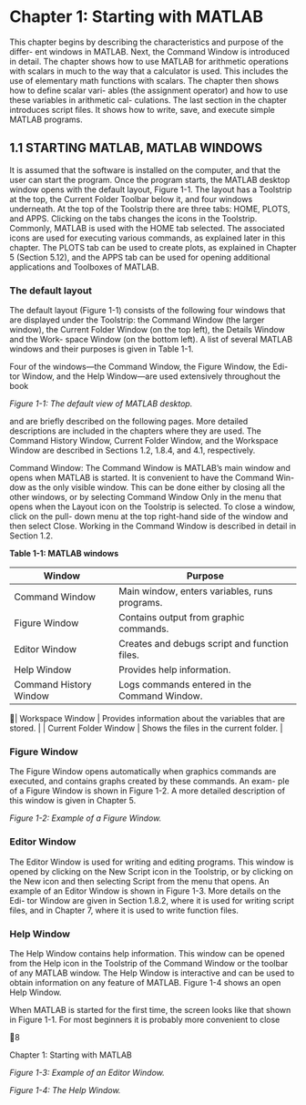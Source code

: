 # Chapter 1: Starting with MATLAB

This chapter begins by describing the characteristics and purpose of the differ-
ent windows in MATLAB. Next, the Command Window is introduced in detail.
The chapter shows how to use MATLAB for arithmetic operations with scalars
in much to the way that a calculator is used. This includes the use of elementary
math functions with scalars. The chapter then shows how to define scalar vari-
ables (the assignment operator) and how to use these variables in arithmetic cal-
culations. The last section in the chapter introduces script files. It shows how to
write, save, and execute simple MATLAB programs.

## 1.1 STARTING MATLAB, MATLAB WINDOWS

It is assumed that the software is installed on the computer, and that the user
can start the program. Once the program starts, the MATLAB desktop window
opens with the default layout, Figure 1-1. The layout has a Toolstrip at the top,
the Current Folder Toolbar below it, and four windows underneath. At the top
of the Toolstrip there are three tabs: HOME, PLOTS, and APPS. Clicking on
the tabs changes the icons in the Toolstrip. Commonly, MATLAB is used with
the  HOME  tab  selected.  The  associated  icons  are  used  for  executing  various
commands,  as  explained  later  in  this  chapter.  The  PLOTS  tab  can  be  used  to
create plots, as explained in Chapter 5 (Section 5.12), and the APPS tab can be
used for opening additional applications and Toolboxes of MATLAB.

### The default layout
The default layout (Figure 1-1) consists of the following four windows that are
displayed under the Toolstrip: the Command Window (the larger window), the
Current  Folder  Window  (on  the top  left), the  Details  Window  and the  Work-
space Window (on the bottom left). A list of several MATLAB windows and their purposes is given in Table 1-1.

Four of the windows—the Command Window, the Figure Window, the Edi-
tor Window, and the Help Window—are used extensively throughout the book

*Figure 1-1: The default view of MATLAB desktop.*

and are briefly described on the following pages. More detailed descriptions are
included in the chapters where they are used. The Command History Window,
Current Folder Window, and the Workspace Window are described in Sections
1.2, 1.8.4, and 4.1, respectively.

Command Window:  The Command Window is MATLAB’s main window and
opens when MATLAB is started. It is convenient to have the Command Win-
dow as the only visible window. This can be done either by closing all the other
windows, or by selecting Command Window Only in the menu that opens when
the Layout icon on the Toolstrip is selected. To close a window, click on the pull-
down  menu  at  the  top  right-hand  side  of  the  window  and  then  select  Close.
Working in the Command Window is described in detail in Section 1.2.

**Table 1-1: MATLAB windows**

| Window | Purpose |
|--------|----------|
| Command Window | Main window, enters variables, runs programs. |
| Figure Window | Contains output from graphic commands. |
| Editor Window | Creates and debugs script and function files. |
| Help Window | Provides help information. |
| Command History Window | Logs commands entered in the Command Window. |

| Workspace Window | Provides information about the variables that are stored. |
| Current Folder Window | Shows the files in the current folder. |

### Figure Window

The Figure Window opens automatically when graphics commands are executed, and contains graphs created by these commands. An exam-
ple of a Figure Window is shown in Figure 1-2. A more detailed description of
this window is given in Chapter 5.

*Figure 1-2: Example of a Figure Window.*

### Editor Window

The Editor Window is used for writing and editing programs.
This window is opened by clicking on the New Script icon in the Toolstrip, or by
clicking on the New icon and then selecting Script from the menu that opens. An
example of an Editor Window is shown in Figure 1-3. More details on the Edi-
tor Window are given in Section 1.8.2, where it is used for writing script files,
and in Chapter 7, where it is used to write function files.
### Help Window

The Help Window contains help information. This window can
be opened from the Help icon in the Toolstrip of the Command Window or the
toolbar of any MATLAB window. The Help Window is interactive and can be
used to obtain information on any feature of MATLAB. Figure 1-4 shows an
open Help Window.

When  MATLAB  is  started  for  the  first  time,  the  screen  looks  like  that
shown in Figure 1-1. For most beginners it is probably more convenient to close

8

Chapter 1: Starting with MATLAB

*Figure 1-3: Example of an Editor Window.*

*Figure 1-4: The Help Window.*

